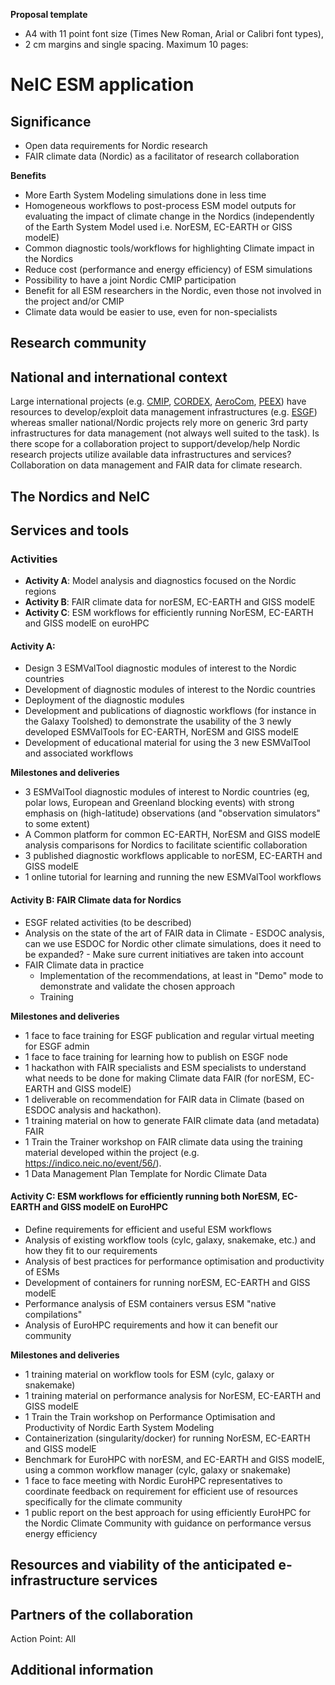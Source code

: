 **Proposal template**

- A4 with 11 point font size (Times New Roman, Arial or Calibri font types), 
- 2 cm margins and single spacing. Maximum 10 pages:

# NeIC ESM application

## Significance

- Open data requirements for Nordic research
- FAIR climate data (Nordic) as a facilitator of research collaboration

**Benefits**

- More Earth System Modeling simulations done in less time
- Homogeneous workflows to post-process ESM model outputs for evaluating the impact of climate change in the Nordics (independently of the Earth System Model used i.e. NorESM, EC-EARTH or GISS modelE)
- Common diagnostic tools/workflows for highlighting Climate impact in the Nordics
- Reduce cost (performance and energy efficiency) of ESM simulations
- Possibility to have a joint Nordic CMIP participation
- Benefit for all ESM researchers in the Nordic, even those not involved in the project and/or CMIP
- Climate data would be easier to use, even for non-specialists


## Research community

## National and international context

Large international projects (e.g. [CMIP](https://www.wcrp-climate.org/wgcm-cmip), [CORDEX](https://www.cordex.org/), [AeroCom](https://aerocom.met.no/Welcome.html), [PEEX](http://www.atm.helsinki.fi/FCoE/)) have resources to develop/exploit data management infrastructures (e.g. [ESGF](https://esgf.llnl.gov/)) whereas smaller national/Nordic projects rely more on generic 3rd party infrastructures for data management (not always well suited to the task). 
Is there scope for a collaboration project to support/develop/help Nordic research projects utilize available data infrastructures and services? Collaboration on data management and FAIR data for climate research.


## The Nordics and NeIC

## Services and tools

### Activities

- **Activity A**: Model analysis and diagnostics focused on the Nordic regions
- **Activity B**: FAIR climate data for norESM, EC-EARTH and GISS modelE
- **Activity C**: ESM workflows for efficiently running NorESM, EC-EARTH and GISS modelE on euroHPC


#### Activity A:

- Design 3 ESMValTool diagnostic modules of interest to the Nordic countries
- Development of diagnostic modules of interest to the Nordic countries
- Deployment of the diagnostic modules
- Development and publications of diagnostic workflows (for instance in the Galaxy Toolshed) to demonstrate the usability of the 3 newly developed ESMValTools for EC-EARTH, NorESM and GISS modelE 
- Development of educational material for using the 3 new ESMValTool and associated workflows

**Milestones and deliveries**

- 3 ESMValTool diagnostic modules of interest to Nordic countries (eg, polar lows, European and Greenland blocking events) with strong emphasis on (high-latitude) observations (and "observation simulators" to some extent) 
- A Common platform for common EC-EARTH, NorESM and GISS modelE analysis comparisons for Nordics to facilitate scientific collaboration
- 3 published diagnostic workflows applicable to norESM, EC-EARTH and GISS modelE
- 1 online tutorial for learning and running the new ESMValTool workflows

#### Activity B: FAIR Climate data for Nordics

- ESGF related activities (to be described)
- Analysis on the state of the art of FAIR data in Climate
		- ESDOC analysis, can we use ESDOC for Nordic other climate simulations, does it need to be expanded? 
		- Make sure current initiatives are taken into account
- FAIR Climate data in practice
	- Implementation of the recommendations, at least in "Demo" mode to demonstrate and validate the chosen approach
	- Training

**Milestones and deliveries**

- 1  face to face training for ESGF publication and regular virtual meeting for ESGF admin
- 1  face to face training for learning how to publish on ESGF node 
- 1 hackathon with FAIR specialists and ESM specialists to understand what needs to be done for making Climate data FAIR (for norESM, EC-EARTH and GISS modelE)
- 1 deliverable on recommendation for FAIR data in Climate (based on ESDOC analysis and hackathon).
- 1 training material on how to generate FAIR climate data (and metadata) FAIR
- 1 Train the Trainer workshop on FAIR climate data using the training material developed within the project (e.g. https://indico.neic.no/event/56/).
- 1 Data Management Plan Template for Nordic Climate Data


#### Activity C: ESM workflows for efficiently running both NorESM, EC-EARTH and GISS modelE on EuroHPC

- Define requirements for efficient and useful ESM workflows
- Analysis of existing workflow tools (cylc, galaxy, snakemake, etc.) and how they fit to our requirements
- Analysis of best practices for performance optimisation and productivity of ESMs
- Development of containers for running norESM, EC-EARTH and GISS modelE
- Performance analysis of ESM containers versus ESM "native compilations"
- Analysis of EuroHPC requirements and how it can benefit our community
	
**Milestones and deliveries**

- 1 training material on workflow tools for ESM (cylc, galaxy or snakemake)
- 1 training material on performance analysis for NorESM, EC-EARTH and GISS modelE
- 1 Train the Train workshop on Performance Optimisation and Productivity of Nordic Earth System Modeling
- Containerization (singularity/docker) for running NorESM, EC-EARTH and GISS modelE
- Benchmark for EuroHPC with norESM, and EC-EARTH and GISS modelE, using a common workflow manager (cylc, galaxy or snakemake)
- 1 face to face meeting with Nordic EuroHPC representatives to coordinate feedback on requirement for efficient use of resources specifically for the climate community
- 1 public report on the best approach for using efficiently EuroHPC for the Nordic Climate Community with guidance on performance versus energy efficiency

## Resources and viability of the anticipated e-infrastructure services


## Partners of the collaboration

Action Point: All


## Additional information
